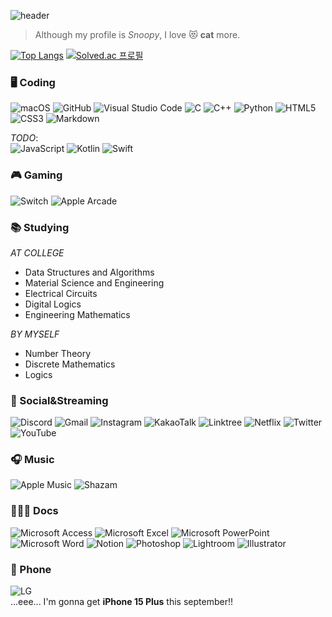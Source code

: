 ![header](https://capsule-render.vercel.app/api?type=waving&height=200&text=o-zonc&fontAlign=80&fontAlignY=40&color=gradient&customColorList=6)

> Although my profile is *Snoopy*, I love 😻 **cat** more.

[![Top Langs](https://github-readme-stats.vercel.app/api/top-langs/?username=o-zonc&layout=compact)](https://github.com/anuraghazra/github-readme-stats)
[![Solved.ac 프로필](http://mazassumnida.wtf/api/v2/generate_badge?boj=xerenes)](https://solved.ac/xerenes)

### 🖥️ Coding
![macOS](https://img.shields.io/badge/macOS-000000.svg?style=for-the-badge&logo=macOS&logoColor=white)
![GitHub](https://img.shields.io/badge/github-%23121011.svg?style=for-the-badge&logo=github&logoColor=white)
![Visual Studio Code](https://img.shields.io/badge/Visual%20Studio%20Code-0078d7.svg?style=for-the-badge&logo=visual-studio-code&logoColor=white)
![C](https://img.shields.io/badge/c-%2300599C.svg?style=for-the-badge&logo=c&logoColor=white)
![C++](https://img.shields.io/badge/c++-%2300599C.svg?style=for-the-badge&logo=c%2B%2B&logoColor=white)
![Python](https://img.shields.io/badge/python-3670A0?style=for-the-badge&logo=python&logoColor=ffdd54)
![HTML5](https://img.shields.io/badge/html5-%23E34F26.svg?style=for-the-badge&logo=html5&logoColor=white)
![CSS3](https://img.shields.io/badge/css3-%231572B6.svg?style=for-the-badge&logo=css3&logoColor=white)
![Markdown](https://img.shields.io/badge/markdown-%23000000.svg?style=for-the-badge&logo=markdown&logoColor=white)

*TODO*:\
![JavaScript](https://img.shields.io/badge/javascript-%23323330.svg?style=for-the-badge&logo=javascript&logoColor=%23F7DF1E)
![Kotlin](https://img.shields.io/badge/kotlin-%237F52FF.svg?style=for-the-badge&logo=kotlin&logoColor=white)
![Swift](https://img.shields.io/badge/swift-F54A2A?style=for-the-badge&logo=swift&logoColor=white)

### 🎮 Gaming
![Switch](https://img.shields.io/badge/Switch-E60012?style=for-the-badge&logo=nintendo-switch&logoColor=white)
![Apple Arcade](https://img.shields.io/badge/Apple%20Arcade-000000?style=for-the-badge&logo=apple-arcade&logoColor=white)

### 📚 Studying
*AT COLLEGE*
- Data Structures and Algorithms
- Material Science and Engineering
- Electrical Circuits
- Digital Logics
- Engineering Mathematics

*BY MYSELF*
- Number Theory
- Discrete Mathematics
- Logics

### 💬 Social&Streaming
![Discord](https://img.shields.io/badge/Discord-%235865F2.svg?style=for-the-badge&logo=discord&logoColor=white)
![Gmail](https://img.shields.io/badge/Gmail-D14836?style=for-the-badge&logo=gmail&logoColor=white)
![Instagram](https://img.shields.io/badge/Instagram-%23E4405F.svg?style=for-the-badge&logo=Instagram&logoColor=white)
![KakaoTalk](https://img.shields.io/badge/kakaotalk-ffcd00.svg?style=for-the-badge&logo=kakaotalk&logoColor=000000)
![Linktree](https://img.shields.io/badge/linktree-1de9b6?style=for-the-badge&logo=linktree&logoColor=white)
![Netflix](https://img.shields.io/badge/Netflix-E50914?style=for-the-badge&logo=netflix&logoColor=white)
![Twitter](https://img.shields.io/badge/Twitter-%231DA1F2.svg?style=for-the-badge&logo=Twitter&logoColor=white)
![YouTube](https://img.shields.io/badge/YouTube-%23FF0000.svg?style=for-the-badge&logo=YouTube&logoColor=white)

### 🎧 Music
![Apple Music](https://img.shields.io/badge/Apple_Music-FA243C?style=for-the-badge&logo=apple-music&logoColor=white)
![Shazam](https://img.shields.io/badge/shazam-1476FE?style=for-the-badge&logo=shazam&logoColor=white)

### 🧑🏻‍💻 Docs
![Microsoft Access](https://img.shields.io/badge/Microsoft_Access-A4373A?style=for-the-badge&logo=microsoft-access&logoColor=white)
![Microsoft Excel](https://img.shields.io/badge/Microsoft_Excel-217346?style=for-the-badge&logo=microsoft-excel&logoColor=white)
![Microsoft PowerPoint](https://img.shields.io/badge/Microsoft_PowerPoint-B7472A?style=for-the-badge&logo=microsoft-powerpoint&logoColor=white)
![Microsoft Word](https://img.shields.io/badge/Microsoft_Word-2B579A?style=for-the-badge&logo=microsoft-word&logoColor=white)
![Notion](https://img.shields.io/badge/Notion-%23000000.svg?style=for-the-badge&logo=notion&logoColor=white)
![Photoshop](https://img.shields.io/badge/Adobe%20Photoshop-31A8FF.svg?style=for-the-badge&logo=adobe-photoshop&logoColor=000000)
![Lightroom](https://img.shields.io/badge/Adobe%20Lightroom-31A8FF.svg?style=for-the-badge&logo=adobe-lightroom&logoColor=000000)
![Illustrator](https://img.shields.io/badge/Adobe%20Illustrator-FF9A00.svg?style=for-the-badge&logo=adobe-illustrator&logoColor=000000)

### 📱 Phone
![LG](https://img.shields.io/badge/lg-a50034.svg?style=for-the-badge&logo=lg&logoColor=white)\
...eee... I'm gonna get **iPhone 15 Plus** this september!!
